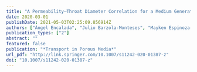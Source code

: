 ```yaml
---
title: "A Permeability–Throat Diameter Correlation for a Medium Generated with Delaunay Tessellation and Voronoi Algorithm"
date: 2020-03-01
publishDate: 2021-05-03T02:25:09.856914Z
authors: ["Ángel Encalada", "Julio Barzola-Monteses", "Mayken Espinoza-Andaluz"]
publication_types: ["2"]
abstract: ""
featured: false
publication: "*Transport in Porous Media*"
url_pdf: "http://link.springer.com/10.1007/s11242-020-01387-z"
doi: "10.1007/s11242-020-01387-z"
---
```


